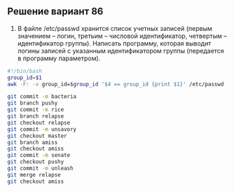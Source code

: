 ## Решение вариант 86
1. В файле /etc/passwd хранится список учетных записей (первым значением – логин, третьим – числовой идентификатор, четвертым – идентификатор группы). Написать программу, которая выводит логины записей с указанным идентификатором группы (передается в программу параметром).

```bash
#!/bin/bash
group_id=$1
awk -F: -v group_id=$group_id '$4 == group_id {print $1}' /etc/passwd
```

```bash 
git commit -m bacteria
git branch pushy
git commit -m rice
git branch relapse
git checkout relapse
git commit -m unsavory
git checkout master
git branch amiss
git checkout amiss
git commit -m senate
git checkout pushy
git commit -m unleash
git merge relapse
git checkout amiss
```